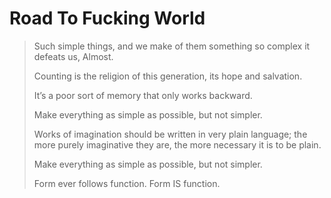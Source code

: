 # Road To Fucking World

> Such simple things, and we make of them something so complex it defeats us, Almost.
>
> Counting is the religion of this generation, its hope and salvation.
>
> It’s a poor sort of memory that only works backward.
>
> Make everything as simple as possible, but not simpler.
>
> Works of imagination should be written in very plain language; the more purely imaginative they are, the more necessary it is to be plain.
>
> Make everything as simple as possible, but not simpler.
>
> Form ever follows function.
> Form IS function.